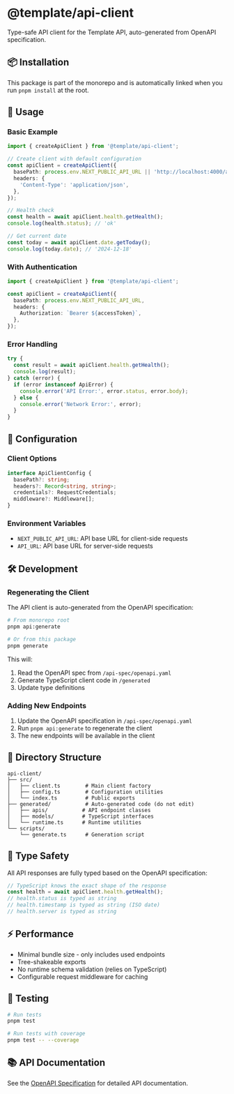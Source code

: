 # @template/api-client

Type-safe API client for the Template API, auto-generated from OpenAPI specification.

## 📦 Installation

This package is part of the monorepo and is automatically linked when you run `pnpm install` at the root.

## 🚀 Usage

### Basic Example

```typescript
import { createApiClient } from '@template/api-client';

// Create client with default configuration
const apiClient = createApiClient({
  basePath: process.env.NEXT_PUBLIC_API_URL || 'http://localhost:4000/api',
  headers: {
    'Content-Type': 'application/json',
  },
});

// Health check
const health = await apiClient.health.getHealth();
console.log(health.status); // 'ok'

// Get current date
const today = await apiClient.date.getToday();
console.log(today.date); // '2024-12-18'
```

### With Authentication

```typescript
import { createApiClient } from '@template/api-client';

const apiClient = createApiClient({
  basePath: process.env.NEXT_PUBLIC_API_URL,
  headers: {
    Authorization: `Bearer ${accessToken}`,
  },
});
```

### Error Handling

```typescript
try {
  const result = await apiClient.health.getHealth();
  console.log(result);
} catch (error) {
  if (error instanceof ApiError) {
    console.error('API Error:', error.status, error.body);
  } else {
    console.error('Network Error:', error);
  }
}
```

## 🔧 Configuration

### Client Options

```typescript
interface ApiClientConfig {
  basePath?: string;
  headers?: Record<string, string>;
  credentials?: RequestCredentials;
  middleware?: Middleware[];
}
```

### Environment Variables

- `NEXT_PUBLIC_API_URL`: API base URL for client-side requests
- `API_URL`: API base URL for server-side requests

## 🛠️ Development

### Regenerating the Client

The API client is auto-generated from the OpenAPI specification:

```bash
# From monorepo root
pnpm api:generate

# Or from this package
pnpm generate
```

This will:

1. Read the OpenAPI spec from `/api-spec/openapi.yaml`
2. Generate TypeScript client code in `/generated`
3. Update type definitions

### Adding New Endpoints

1. Update the OpenAPI specification in `/api-spec/openapi.yaml`
2. Run `pnpm api:generate` to regenerate the client
3. The new endpoints will be available in the client

## 📁 Directory Structure

```
api-client/
├── src/
│   ├── client.ts        # Main client factory
│   ├── config.ts        # Configuration utilities
│   └── index.ts         # Public exports
├── generated/           # Auto-generated code (do not edit)
│   ├── apis/           # API endpoint classes
│   ├── models/         # TypeScript interfaces
│   └── runtime.ts      # Runtime utilities
└── scripts/
    └── generate.ts      # Generation script
```

## 🎯 Type Safety

All API responses are fully typed based on the OpenAPI specification:

```typescript
// TypeScript knows the exact shape of the response
const health = await apiClient.health.getHealth();
// health.status is typed as string
// health.timestamp is typed as string (ISO date)
// health.server is typed as string
```

## ⚡ Performance

- Minimal bundle size - only includes used endpoints
- Tree-shakeable exports
- No runtime schema validation (relies on TypeScript)
- Configurable request middleware for caching

## 🧪 Testing

```bash
# Run tests
pnpm test

# Run tests with coverage
pnpm test -- --coverage
```

## 📚 API Documentation

See the [OpenAPI Specification](/api-spec/openapi.yaml) for detailed API documentation.
